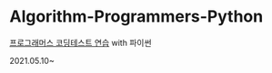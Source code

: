 # Algorithm-Programmers-Python

[프로그래머스 코딩테스트 연습](https://programmers.co.kr/learn/challenges) with 파이썬

2021.05.10~
